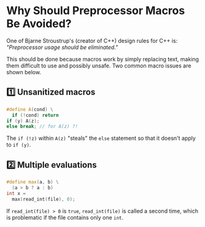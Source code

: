 # Why Should Preprocessor Macros Be Avoided?

One of Bjarne Stroustrup's (creator of C++) design rules for C++ is:
*"Preprocessor usage should be eliminated."*

This should be done because macros work by simply replacing text,
making them difficult to use and possibly unsafe.
Two common macro issues are shown below.

<!-- inline -->
## :one: Unsanitized macros

```cpp
#define A(cond) \
  if (!cond) return
if (y) A(z);
else break; // for A(z) ?!
```
The `if (!z)` within `A(z)` "steals" the
`else` statement so that it doesn't apply to `if (y)`.

<!-- inline -->
## :two: Multiple evaluations

```cpp
#define max(a, b) \
  (a > b ? a : b)
int x =
  max(read_int(file), 0);
```
If `read_int(file) > 0` is `true`,
`read_int(file)` is called a second time,
which is problematic if the file contains only one `int`.
